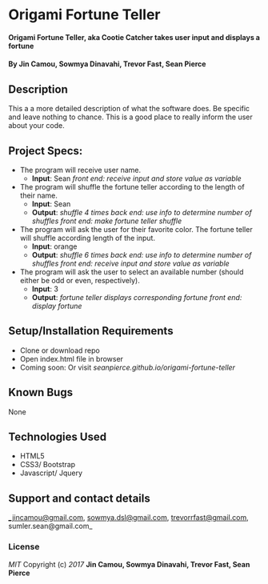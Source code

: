 # Origami Fortune Teller
#### Origami Fortune Teller, aka Cootie Catcher takes user input and displays a fortune
#### By Jin Camou, Sowmya Dinavahi, Trevor Fast, Sean Pierce
## Description
This a a more detailed description of what the software does. Be specific and leave nothing to chance. This is a good place to really inform the user about your code.
## Project Specs:
* The program will receive user name.
  * **Input**: Sean
  _front end: receive input and store value as variable_
* The program will shuffle the fortune teller according to the length of their name.
  * **Input**: Sean
  * **Output**: _shuffle 4 times_
  _back end: use info to determine number of shuffles_
  _front end: make fortune teller shuffle_
* The program will ask the user for their favorite color. The fortune teller will shuffle according length of the input.
  * **Input**: orange
  * **Output**: _shuffle 6 times_
  _back end: use info to determine number of shuffles_
  _front end: receive input and store value as variable_
* The program will ask the user to select an available number (should either be odd or even, respectively).
  * **Input**: 3
  * **Output**: _fortune teller displays corresponding fortune_
  _front end: display fortune_
## Setup/Installation Requirements
* Clone or download repo
* Open index.html file in browser
* Coming soon: Or visit _seanpierce.github.io/origami-fortune-teller_
## Known Bugs
None
## Technologies Used
* HTML5
* CSS3/ Bootstrap
* Javascript/ Jquery
## Support and contact details
_jincamou@gmail.com, sowmya.dsl@gmail.com, trevorrfast@gmail.com, sumler.sean@gmail.com_
### License
_MIT_
Copyright (c) _2017_ **Jin Camou, Sowmya Dinavahi, Trevor Fast, Sean Pierce**
